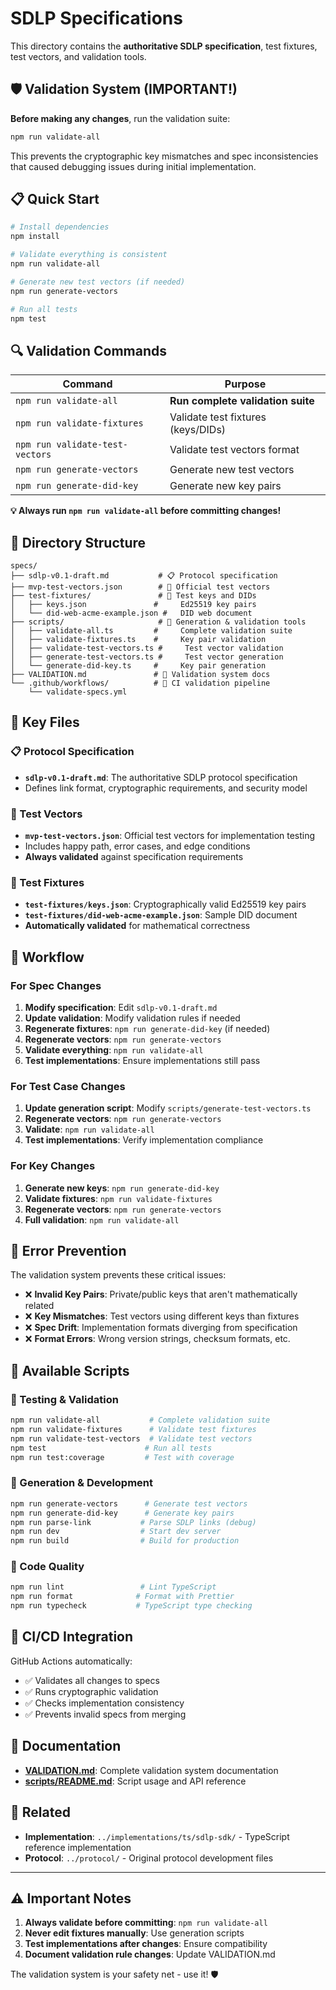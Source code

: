 # SDLP Specifications

This directory contains the **authoritative SDLP specification**, test fixtures, test vectors, and validation tools.

## 🛡️ Validation System (IMPORTANT!)

**Before making any changes**, run the validation suite:

```bash
npm run validate-all
```

This prevents the cryptographic key mismatches and spec inconsistencies that caused debugging issues during initial implementation.

## 📋 Quick Start

```bash
# Install dependencies
npm install

# Validate everything is consistent
npm run validate-all

# Generate new test vectors (if needed)
npm run generate-vectors

# Run all tests
npm test
```

## 🔍 Validation Commands

| Command                         | Purpose                            |
| ------------------------------- | ---------------------------------- |
| `npm run validate-all`          | **Run complete validation suite**  |
| `npm run validate-fixtures`     | Validate test fixtures (keys/DIDs) |
| `npm run validate-test-vectors` | Validate test vectors format       |
| `npm run generate-vectors`      | Generate new test vectors          |
| `npm run generate-did-key`      | Generate new key pairs             |

**💡 Always run `npm run validate-all` before committing changes!**

## 📁 Directory Structure

```
specs/
├── sdlp-v0.1-draft.md           # 📋 Protocol specification
├── mvp-test-vectors.json        # 🧪 Official test vectors
├── test-fixtures/               # 🔑 Test keys and DIDs
│   ├── keys.json               #     Ed25519 key pairs
│   └── did-web-acme-example.json #   DID web document
├── scripts/                     # 🔧 Generation & validation tools
│   ├── validate-all.ts         #     Complete validation suite
│   ├── validate-fixtures.ts    #     Key pair validation
│   ├── validate-test-vectors.ts #     Test vector validation
│   ├── generate-test-vectors.ts #     Test vector generation
│   └── generate-did-key.ts     #     Key pair generation
├── VALIDATION.md               # 📖 Validation system docs
└── .github/workflows/          # 🤖 CI validation pipeline
    └── validate-specs.yml
```

## 🎯 Key Files

### 📋 Protocol Specification

- **`sdlp-v0.1-draft.md`**: The authoritative SDLP protocol specification
- Defines link format, cryptographic requirements, and security model

### 🧪 Test Vectors

- **`mvp-test-vectors.json`**: Official test vectors for implementation testing
- Includes happy path, error cases, and edge conditions
- **Always validated** against specification requirements

### 🔑 Test Fixtures

- **`test-fixtures/keys.json`**: Cryptographically valid Ed25519 key pairs
- **`test-fixtures/did-web-acme-example.json`**: Sample DID document
- **Automatically validated** for mathematical correctness

## 🔄 Workflow

### For Spec Changes

1. **Modify specification**: Edit `sdlp-v0.1-draft.md`
2. **Update validation**: Modify validation rules if needed
3. **Regenerate fixtures**: `npm run generate-did-key` (if needed)
4. **Regenerate vectors**: `npm run generate-vectors`
5. **Validate everything**: `npm run validate-all`
6. **Test implementations**: Ensure implementations still pass

### For Test Case Changes

1. **Update generation script**: Modify `scripts/generate-test-vectors.ts`
2. **Regenerate vectors**: `npm run generate-vectors`
3. **Validate**: `npm run validate-all`
4. **Test implementations**: Verify implementation compliance

### For Key Changes

1. **Generate new keys**: `npm run generate-did-key`
2. **Validate fixtures**: `npm run validate-fixtures`
3. **Regenerate vectors**: `npm run generate-vectors`
4. **Full validation**: `npm run validate-all`

## 🚨 Error Prevention

The validation system prevents these critical issues:

- ❌ **Invalid Key Pairs**: Private/public keys that aren't mathematically related
- ❌ **Key Mismatches**: Test vectors using different keys than fixtures
- ❌ **Spec Drift**: Implementation formats diverging from specification
- ❌ **Format Errors**: Wrong version strings, checksum formats, etc.

## 🔧 Available Scripts

### 🧪 Testing & Validation

```bash
npm run validate-all           # Complete validation suite
npm run validate-fixtures      # Validate test fixtures
npm run validate-test-vectors  # Validate test vectors
npm test                      # Run all tests
npm run test:coverage         # Test with coverage
```

### 🔨 Generation & Development

```bash
npm run generate-vectors      # Generate test vectors
npm run generate-did-key      # Generate key pairs
npm run parse-link           # Parse SDLP links (debug)
npm run dev                  # Start dev server
npm run build                # Build for production
```

### 📏 Code Quality

```bash
npm run lint                 # Lint TypeScript
npm run format              # Format with Prettier
npm run typecheck           # TypeScript type checking
```

## 🤖 CI/CD Integration

GitHub Actions automatically:

- ✅ Validates all changes to specs
- ✅ Runs cryptographic validation
- ✅ Checks implementation consistency
- ✅ Prevents invalid specs from merging

## 📖 Documentation

- **[VALIDATION.md](./VALIDATION.md)**: Complete validation system documentation
- **[scripts/README.md](./scripts/README.md)**: Script usage and API reference

## 🔗 Related

- **Implementation**: `../implementations/ts/sdlp-sdk/` - TypeScript reference implementation
- **Protocol**: `../protocol/` - Original protocol development files

---

## ⚠️ Important Notes

1. **Always validate before committing**: `npm run validate-all`
2. **Never edit fixtures manually**: Use generation scripts
3. **Test implementations after changes**: Ensure compatibility
4. **Document validation rule changes**: Update VALIDATION.md

The validation system is your safety net - use it! 🛡️
